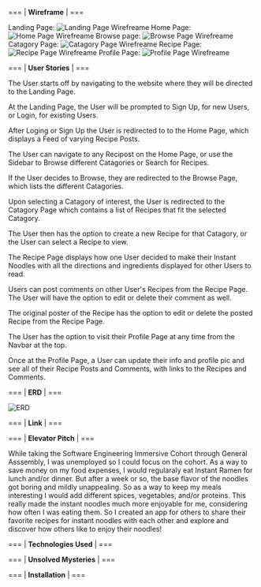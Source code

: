 === | **Wireframe** | ===
<!-- Image linking? -->
<!-- <img src="name.jpg" /> -->
Landing Page:
![Landing Page Wirefreame](/README_images/LandingPage.png)
Home Page:
![Home Page Wirefreame](/README_images/HomePage.png)
Browse page:
![Browse Page Wirefreame](/README_images/BrowsePage.png)
Catagory Page:
![Catagory Page Wirefreame](/README_images/CatagoryPage.png)
Recipe Page:
![Recipe Page Wirefreame](/README_images/RecipePage.png)
Profile Page:
![Profile Page Wirefreame](/README_images/ProfilePage.png)

=== | **User Stories** | ===

The User starts off by navigating to the website where they will be directed to the Landing Page.

At the Landing Page, the User will be prompted to Sign Up, for new Users, or Login, for existing Users.

After Loging or Sign Up the User is redirected to to the Home Page, which displays a Feed of varying Recipe Posts.

The User can navigate to any Recipost on the Home Page, or use the Sidebar to Browse different Catagories or Search for Recipes.

If the User decides to Browse, they are redirected to the Browse Page, which lists the different Catagories.

Upon selecting a Catagory of interest, the User is redirected to the Catagory Page which contains a list of Recipes that fit the selected Catagory.

The User then has the option to create a new Recipe for that Catagory, or the User can select a Recipe to view.

The Recipe Page displays how one User decided to make their Instant Noodles with all the directions and ingredients displayed for other Users to read.

Users can post comments on other User's Recipes from the Recipe Page. The User will have the option to edit or delete their comment as well.

The original poster of the Recipe has the option to edit or delete the posted Recipe from the Recipe Page.

The User has the option to visit their Profile Page at any time from the Navbar at the top.

Once at the Profile Page, a User can update their info and profile pic and see all of their Recipe Posts and Comments, with links to the Recipes and Comments.

=== | **ERD** | ===

![ERD](/images/README_images/ERD.png)

=== | **Link** | ===

=== | **Elevator Pitch** | ===

While taking the Software Engineering Immersive Cohort through General Asssembly, I was unemployed so I could focus on the cohort. As a way to save money on my food expenses, I would regularaly eat Instant Ramen for lunch and/or dinner. But after a week or so, the base flavor of the noodles got boring and mildly unappealing. So as a way to keep my meals interesting I would add different spices, vegetables, and/or proteins. This really made the instant noodles much more enjoyable for me, considering how often I was eating them. So I created an app for others to share their favorite recipes for instant noodles with each other and explore and discover how others like to enjoy their noodles!

=== | **Technologies Used** | ===

=== | **Unsolved Mysteries** | ===

<!-- X-Files song intensifies -->

=== | **Installation** | ===